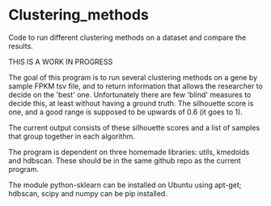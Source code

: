 # Clustering_methods
Code to run different clustering methods on a dataset and compare the results.

THIS IS A WORK IN PROGRESS

The goal of this program is to run several clustering methods on a gene by sample FPKM tsv file, and to return information that allows
the researcher to decide on the 'best' one. Unfortunately there are few 'blind' measures to decide this, at least without having
a ground truth. The silhouette score is one, and a good range is supposed to be upwards of 0.6 (it goes to 1).

The current output consists of these silhouette scores and a list of samples that group together in each algorithm.

The program is dependent on three homemade libraries: utils, kmedoids and hdbscan. These should be in the same github repo
as the current program.

The module python-sklearn can be installed on Ubuntu using apt-get; hdbscan, scipy and numpy can be pip installed.
